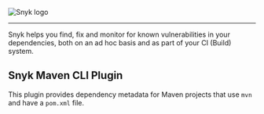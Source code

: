 ![Snyk logo](https://snyk.io/style/asset/logo/snyk-print.svg)

***

Snyk helps you find, fix and monitor for known vulnerabilities in your dependencies, both on an ad hoc basis and as part of your CI (Build) system.

## Snyk Maven CLI Plugin

This plugin provides dependency metadata for Maven projects that use `mvn` and have a `pom.xml` file.
